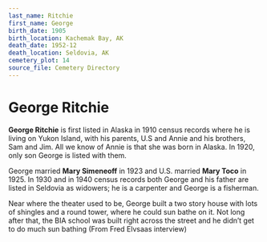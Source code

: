 ```yaml
---
last_name: Ritchie
first_name: George
birth_date: 1905
birth_location: Kachemak Bay, AK
death_date: 1952-12
death_location: Seldovia, AK
cemetery_plot: 14
source_file: Cemetery Directory
---
```

# George Ritchie

**George Ritchie** is first listed in Alaska in 1910
census records where he is living on Yukon Island, with his parents, U.S and Annie and his brothers, Sam and Jim.
All we know of Annie is that she was born in Alaska.
In 1920, only son George is listed with them.

George married **Mary Simeneoff** in 1923 and U.S. married **Mary Toco** in 1925. In 1930 and in 1940 census records both George and his father are listed in Seldovia as widowers; he is a carpenter and George is a fisherman. 

Near where the theater used to be, George built a two story house with lots of shingles and a round tower, where he could sun bathe on it. Not long after that, the BIA school was built right across the street and he didn’t get to do much sun bathing (From Fred Elvsaas interview)
